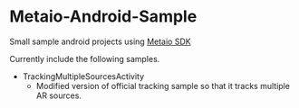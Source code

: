 Metaio-Android-Sample
=====================

Small sample android projects using [Metaio SDK](http://www.metaio.com/sdk/)

Currently include the following samples.
- TrackingMultipleSourcesActivity
    - Modified version of official tracking sample so that it tracks multiple AR sources.
